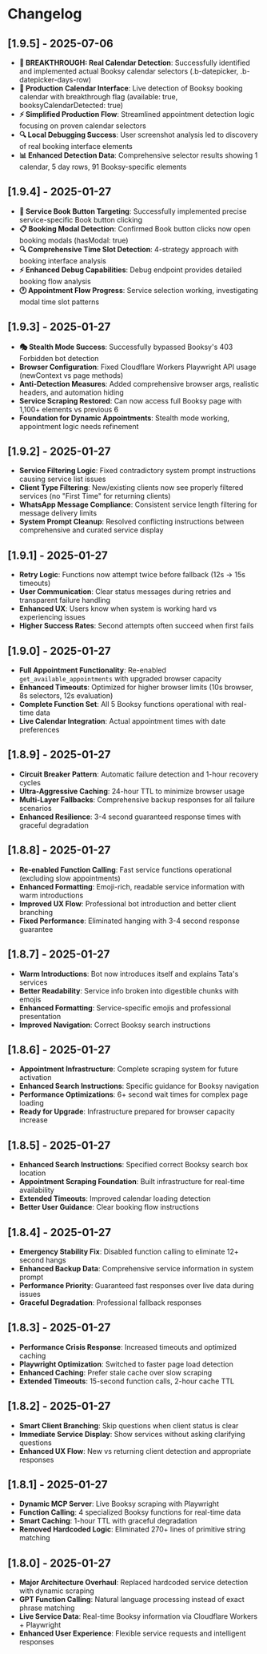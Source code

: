 # Changelog

## [1.9.5] - 2025-07-06

- **🎉 BREAKTHROUGH: Real Calendar Detection**: Successfully identified and implemented actual Booksy calendar selectors (.b-datepicker, .b-datepicker-days-row)
- **🚀 Production Calendar Interface**: Live detection of Booksy booking calendar with breakthrough flag (available: true, booksyCalendarDetected: true)
- **⚡ Simplified Production Flow**: Streamlined appointment detection logic focusing on proven calendar selectors
- **🔍 Local Debugging Success**: User screenshot analysis led to discovery of real booking interface elements
- **📊 Enhanced Detection Data**: Comprehensive selector results showing 1 calendar, 5 day rows, 91 Booksy-specific elements

## [1.9.4] - 2025-01-27

- **🎯 Service Book Button Targeting**: Successfully implemented precise service-specific Book button clicking
- **📋 Booking Modal Detection**: Confirmed Book button clicks now open booking modals (hasModal: true)
- **🔍 Comprehensive Time Slot Detection**: 4-strategy approach with booking interface analysis
- **⚡ Enhanced Debug Capabilities**: Debug endpoint provides detailed booking flow analysis
- **🕐 Appointment Flow Progress**: Service selection working, investigating modal time slot patterns

## [1.9.3] - 2025-01-27

- **🎭 Stealth Mode Success**: Successfully bypassed Booksy's 403 Forbidden bot detection
- **Browser Configuration**: Fixed Cloudflare Workers Playwright API usage (newContext vs page methods)
- **Anti-Detection Measures**: Added comprehensive browser args, realistic headers, and automation hiding
- **Service Scraping Restored**: Can now access full Booksy page with 1,100+ elements vs previous 6
- **Foundation for Dynamic Appointments**: Stealth mode working, appointment logic needs refinement

## [1.9.2] - 2025-01-27

- **Service Filtering Logic**: Fixed contradictory system prompt instructions causing service list issues
- **Client Type Filtering**: New/existing clients now see properly filtered services (no "First Time" for returning clients)
- **WhatsApp Message Compliance**: Consistent service length filtering for message delivery limits
- **System Prompt Cleanup**: Resolved conflicting instructions between comprehensive and curated service display

## [1.9.1] - 2025-01-27

- **Retry Logic**: Functions now attempt twice before fallback (12s → 15s timeouts)
- **User Communication**: Clear status messages during retries and transparent failure handling
- **Enhanced UX**: Users know when system is working hard vs experiencing issues
- **Higher Success Rates**: Second attempts often succeed when first fails

## [1.9.0] - 2025-01-27

- **Full Appointment Functionality**: Re-enabled `get_available_appointments` with upgraded browser capacity
- **Enhanced Timeouts**: Optimized for higher browser limits (10s browser, 8s selectors, 12s evaluation)
- **Complete Function Set**: All 5 Booksy functions operational with real-time data
- **Live Calendar Integration**: Actual appointment times with date preferences

## [1.8.9] - 2025-01-27

- **Circuit Breaker Pattern**: Automatic failure detection and 1-hour recovery cycles
- **Ultra-Aggressive Caching**: 24-hour TTL to minimize browser usage
- **Multi-Layer Fallbacks**: Comprehensive backup responses for all failure scenarios
- **Enhanced Resilience**: 3-4 second guaranteed response times with graceful degradation

## [1.8.8] - 2025-01-27

- **Re-enabled Function Calling**: Fast service functions operational (excluding slow appointments)
- **Enhanced Formatting**: Emoji-rich, readable service information with warm introductions
- **Improved UX Flow**: Professional bot introduction and better client branching
- **Fixed Performance**: Eliminated hanging with 3-4 second response guarantee

## [1.8.7] - 2025-01-27

- **Warm Introductions**: Bot now introduces itself and explains Tata's services
- **Better Readability**: Service info broken into digestible chunks with emojis
- **Enhanced Formatting**: Service-specific emojis and professional presentation
- **Improved Navigation**: Correct Booksy search instructions

## [1.8.6] - 2025-01-27

- **Appointment Infrastructure**: Complete scraping system for future activation
- **Enhanced Search Instructions**: Specific guidance for Booksy navigation
- **Performance Optimizations**: 6+ second wait times for complex page loading
- **Ready for Upgrade**: Infrastructure prepared for browser capacity increase

## [1.8.5] - 2025-01-27

- **Enhanced Search Instructions**: Specified correct Booksy search box location
- **Appointment Scraping Foundation**: Built infrastructure for real-time availability
- **Extended Timeouts**: Improved calendar loading detection
- **Better User Guidance**: Clear booking flow instructions

## [1.8.4] - 2025-01-27

- **Emergency Stability Fix**: Disabled function calling to eliminate 12+ second hangs
- **Enhanced Backup Data**: Comprehensive service information in system prompt
- **Performance Priority**: Guaranteed fast responses over live data during issues
- **Graceful Degradation**: Professional fallback responses

## [1.8.3] - 2025-01-27

- **Performance Crisis Response**: Increased timeouts and optimized caching
- **Playwright Optimization**: Switched to faster page load detection
- **Enhanced Caching**: Prefer stale cache over slow scraping
- **Extended Timeouts**: 15-second function calls, 2-hour cache TTL

## [1.8.2] - 2025-01-27

- **Smart Client Branching**: Skip questions when client status is clear
- **Immediate Service Display**: Show services without asking clarifying questions
- **Enhanced UX Flow**: New vs returning client detection and appropriate responses

## [1.8.1] - 2025-01-27

- **Dynamic MCP Server**: Live Booksy scraping with Playwright
- **Function Calling**: 4 specialized Booksy functions for real-time data
- **Smart Caching**: 1-hour TTL with graceful degradation
- **Removed Hardcoded Logic**: Eliminated 270+ lines of primitive string matching

## [1.8.0] - 2025-01-27

- **Major Architecture Overhaul**: Replaced hardcoded service detection with dynamic scraping
- **GPT Function Calling**: Natural language processing instead of exact phrase matching
- **Live Service Data**: Real-time Booksy information via Cloudflare Workers + Playwright
- **Enhanced User Experience**: Flexible service requests and intelligent responses
